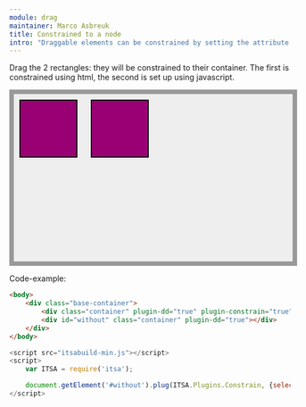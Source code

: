 ```yaml
---
module: drag
maintainer: Marco Asbreuk
title: Constrained to a node
intro: "Draggable elements can be constrained by setting the attribute <b>constrain-selector=\"css-selector\"</b>, or using javascript by using <b>node.plugin(ITSA.Plugins.NodeConstrain, {selector: 'css-selector'})</b>. The plugin does nothing more than add the right attribute to the draggable Element, and it just works.</b>"
---
```


<style type="text/css">
    .base-container {
        width: 500px;
        height: 300px;
        background-color: #EEE;
        border: solid 8px #999;
        margin-bottom: 1em;
    }
    .container {
        margin: 10px;
        height: 100px;
        width: 100px;
        background-color: #990073;
        border: 2px solid #000;
        display: inline-block;
        *display: inline;
        *zoom: 1;
    }
</style>

Drag the 2 rectangles: they will be constrained to their container. The first is constrained using html, the second is set up using javascript.

<div class="base-container">
    <div class="container" plugin-dd="true" plugin-constrain="true" constrain-selector=".base-container"></div>
    <div id="without" class="container" plugin-dd="true"></div>
</div>

<p class="spaced">Code-example:</p>

```html
<body>
    <div class="base-container">
        <div class="container" plugin-dd="true" plugin-constrain="true" constrain-selector=".base-container"></div>
        <div id="without" class="container" plugin-dd="true"></div>
    </div>
</body>
```

```js
<script src="itsabuild-min.js"></script>
<script>
    var ITSA = require('itsa');

    document.getElement('#without').plug(ITSA.Plugins.Constrain, {selector: '.base-container'});
</script>
```

<script src="../../dist/itsabuild-min.js"></script>
<script>
    var ITSA = require('itsa');

    document.getElement('#without').plug(ITSA.Plugins.constrain, {selector: '.base-container'});
</script>
